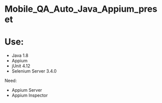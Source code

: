 # Mobile_QA_Auto_Java_Appium_preset
# Use: 
- Java 1.8
- Appium 
- jUnit 4.12
- Selenium Server 3.4.0

Need: 
- Appium Server
- Appium Inspector

